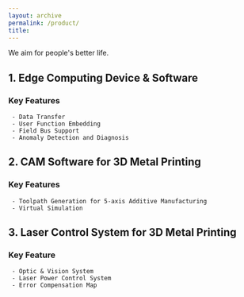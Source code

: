 ```yaml
---
layout: archive
permalink: /product/
title: 
---
```


We aim for people's better life.

## 1. Edge Computing Device & Software 

### Key Features
```
 - Data Transfer 
 - User Function Embedding
 - Field Bus Support
 - Anomaly Detection and Diagnosis
```

## 2. CAM Software for 3D Metal Printing
### Key Features
```
 - Toolpath Generation for 5-axis Additive Manufacturing
 - Virtual Simulation
```

## 3. Laser Control System for 3D Metal Printing
### Key Feature
```
 - Optic & Vision System
 - Laser Power Control System
 - Error Compensation Map
```


